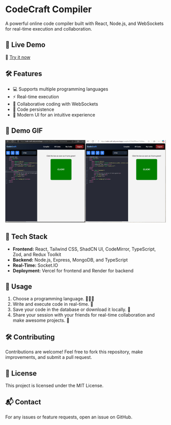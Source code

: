 # CodeCraft Compiler

A powerful online code compiler built with React, Node.js, and WebSockets for real-time execution and collaboration.

## 🚀 Live Demo

🔗 [Try it now](https://code-craft-ashy.vercel.app)

## 🛠 Features

- 💻 Supports multiple programming languages
- ⚡ Real-time execution
- 🤝 Collaborative coding with WebSockets
- 📄 Code persistence
- 🎨 Modern UI for an intuitive experience

## 🎥 Demo GIF

![Demo](assets/CodeCraftDemo.gif)

## 🔧 Tech Stack

- **Frontend:** React, Tailwind CSS, ShadCN UI, CodeMirror, TypeScript, Zod, and Redux Toolkit
- **Backend:** Node.js, Express, MongoDB, and TypeScript
- **Real-Time:** Socket.IO
- **Deployment:** Vercel for frontend and Render for backend

## 📜 Usage

1. Choose a programming language. 👩🏻‍💻
2. Write and execute code in real-time. 🎨
3. Save your code in the database or download it locally. 💾
4. Share your session with your friends for real-time collaboration and make awesome projects. 🎉

## 🛠 Contributing

Contributions are welcome! Feel free to fork this repository, make improvements, and submit a pull request.

## 📜 License

This project is licensed under the MIT License.

## 📬 Contact

For any issues or feature requests, open an issue on GitHub.
